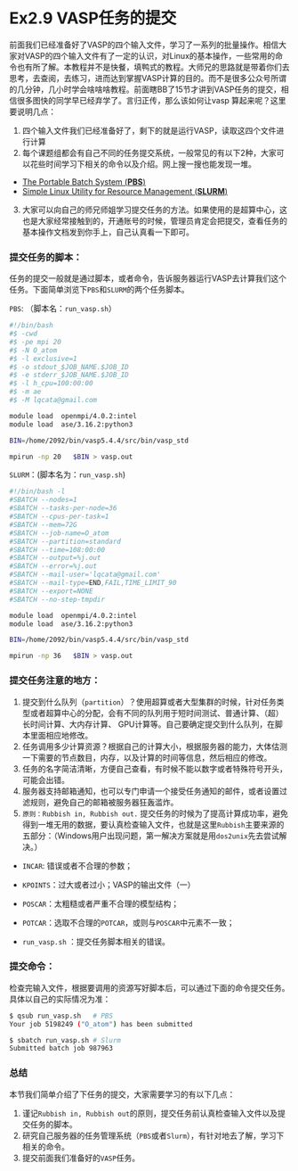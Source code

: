 # Ex2.9 VASP任务的提交

前面我们已经准备好了VASP的四个输入文件，学习了一系列的批量操作。相信大家对VASP的四个输入文件有了一定的认识，对Linux的基本操作，一些常用的命令也有所了解。本教程并不是快餐，填鸭式的教程。大师兄的思路就是带着你们去思考，去查阅，去练习，进而达到掌握VASP计算的目的。而不是很多公众号所谓的几分钟，几小时学会啥啥啥教程。前面瞎BB了15节才讲到VASP任务的提交，相信很多图快的同学早已经弃学了。言归正传，那么该如何让vasp 算起来呢？这里要说明几点：

1. 四个输入文件我们已经准备好了，剩下的就是运行VASP，读取这四个文件进行计算
2. 每个课题组都会有自己不同的任务提交系统，一般常见的有以下2种，大家可以花些时间学习下相关的命令以及介绍。网上搜一搜也能发现一堆。

* [The Portable Batch System (**PBS**)](https://www.openpbs.org/)
* [Simple Linux Utility for Resource Management (**SLURM**)](https://slurm.schedmd.com/documentation.html)

3. 大家可以向自己的师兄师姐学习提交任务的方法。如果使用的是超算中心，这也是大家经常接触到的，开通账号的时候，管理员肯定会把提交，查看任务的基本操作文档发到你手上，自己认真看一下即可。



### 提交任务的脚本：

任务的提交一般就是通过脚本，或者命令，告诉服务器运行VASP去计算我们这个任务。下面简单浏览下`PBS`和`SLURM`的两个任务脚本。

`PBS`: （脚本名：`run_vasp.sh`）

```bash
#!/bin/bash
#$ -cwd
#$ -pe mpi 20
#$ -N O_atom
#$ -l exclusive=1
#$ -o stdout_$JOB_NAME.$JOB_ID
#$ -e stderr_$JOB_NAME.$JOB_ID
#$ -l h_cpu=100:00:00
#$ -m ae
#$ -M lqcata@gmail.com

module load  openmpi/4.0.2:intel
module load  ase/3.16.2:python3

BIN=/home/2092/bin/vasp5.4.4/src/bin/vasp_std

mpirun -np 20   $BIN > vasp.out
```



`SLURM`：(脚本名为：`run_vasp.sh`)

```bash
#!/bin/bash -l
#SBATCH --nodes=1
#SBATCH --tasks-per-node=36
#SBATCH --cpus-per-task=1
#SBATCH --mem=72G
#SBATCH --job-name=O_atom
#SBATCH --partition=standard
#SBATCH --time=108:00:00
#SBATCH --output=%j.out
#SBATCH --error=%j.out
#SBATCH --mail-user='lqcata@gmail.com'
#SBATCH --mail-type=END,FAIL,TIME_LIMIT_90
#SBATCH --export=NONE
#SBATCH --no-step-tmpdir

module load  openmpi/4.0.2:intel
module load  ase/3.16.2:python3

BIN=/home/2092/bin/vasp5.4.4/src/bin/vasp_std

mpirun -np 36   $BIN > vasp.out

```



### 提交任务注意的地方：

1. 提交到什么队列（`partition`）？使用超算或者大型集群的时候，针对任务类型或者超算中心的分配，会有不同的队列用于短时间测试、普通计算、（超）长时间计算、大内存计算、 GPU计算等。自己要确定提交到什么队列，在脚本里面相应地修改。
2. 任务调用多少计算资源？根据自己的计算大小，根据服务器的能力，大体估测一下需要的节点数目，内存，以及计算的时间等信息，然后相应的修改。
3. 任务的名字简洁清晰，方便自己查看，有时候不能以数字或者特殊符号开头，可能会出错。
4. 服务器支持邮箱通知，也可以专门申请一个接受任务通知的邮件，或者设置过滤规则，避免自己的邮箱被服务器狂轰滥炸。 
5. `原则：Rubbish in, Rubbish out.` 提交任务的时候为了提高计算成功率，避免得到一堆无用的数据，要认真检查输入文件，也就是这里`Rubbish`主要来源的五部分：（Windows用户出现问题，第一解决方案就是用`dos2unix`先去尝试解决。）

* `INCAR`: 错误或者不合理的参数；
* `KPOINTS`：过大或者过小；VASP的输出文件（一）

* `POSCAR`：太粗糙或者严重不合理的模型结构；

* `POTCAR`：选取不合理的`POTCAR`，或则与`POSCAR`中元素不一致；

* `run_vasp.sh` ：提交任务脚本相关的错误。

  

### 提交命令：

检查完输入文件，根据要调用的资源写好脚本后，可以通过下面的命令提交任务。具体以自己的实际情况为准：

```bash
$ qsub run_vasp.sh   # PBS 
Your job 5198249 ("O_atom") has been submitted

$ sbatch run_vasp.sh # Slurm
Submitted batch job 987963
```



### 总结

本节我们简单介绍了下任务的提交，大家需要学习的有以下几点：

1. 谨记`Rubbish in, Rubbish out`的原则，提交任务前认真检查输入文件以及提交任务的脚本。
2. 研究自己服务器的任务管理系统（`PBS`或者`Slurm`），有针对地去了解，学习下相关的命令。
3. 提交前面我们准备好的`VASP`任务。
